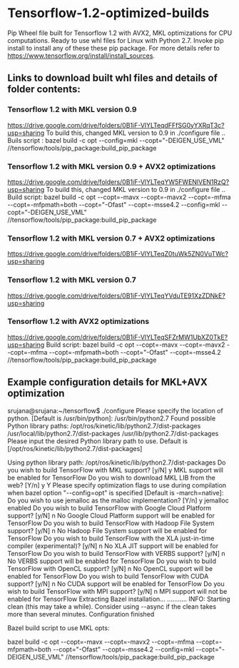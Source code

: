 # Tensorflow-1.2-optimized-builds
Pip Wheel file built for Tensorflow 1.2 with AVX2, MKL optimizations for CPU computations. Ready to use whl files for Linux with Python 2.7. 
Invoke pip install to install any of these these pip package. For more details refer to https://www.tensorflow.org/install/install_sources.


## Links to download built whl files and details of folder contents:

### Tensorflow 1.2 with MKL version 0.9 
https://drive.google.com/drive/folders/0B1iF-VlYLTeqdFFfSG0yYXRqT3c?usp=sharing 
To build this, changed MKL version to 0.9 in ./configure file ..
Buils script : 
bazel build -c opt --config=mkl --copt="-DEIGEN_USE_VML" //tensorflow/tools/pip_package:build_pip_package

### Tensorflow 1.2 with MKL version 0.9 + AVX2 optimizations 
https://drive.google.com/drive/folders/0B1iF-VlYLTeqYW5FWENlVEN1RzQ?usp=sharing
To build this, changed MKL version to 0.9 in ./configure file ..
Build script:
bazel build -c opt --copt=-mavx --copt=-mavx2 --copt=-mfma --copt=-mfpmath=both --copt="-Ofast" --copt=-msse4.2 --config=mkl --copt="-DEIGEN_USE_VML" //tensorflow/tools/pip_package:build_pip_package

### Tensorflow 1.2 with MKL version 0.7 + AVX2 optimizations 
https://drive.google.com/drive/folders/0B1iF-VlYLTeqZ0tuWk5ZN0VuTWc?usp=sharing

### Tensorflow 1.2 with MKL version 0.7
https://drive.google.com/drive/folders/0B1iF-VlYLTeqYVduTE91XzZDNkE?usp=sharing

### Tensorflow 1.2 with AVX2 optimizations
https://drive.google.com/drive/folders/0B1iF-VlYLTeqSFZrMW1UbXZ0TkE?usp=sharing
Build script:
bazel build -c opt --copt=-mavx --copt=-mavx2 --copt=-mfma --copt=-mfpmath=both --copt="-Ofast" --copt=-msse4.2 //tensorflow/tools/pip_package:build_pip_package


## Example configuration details for MKL+AVX optimization

srujana@srujana:~/tensorflow$ ./configure
Please specify the location of python. [Default is /usr/bin/python]: /usr/bin/python2.7
Found possible Python library paths:
  /opt/ros/kinetic/lib/python2.7/dist-packages
  /usr/local/lib/python2.7/dist-packages
  /usr/lib/python2.7/dist-packages
Please input the desired Python library path to use.  Default is [/opt/ros/kinetic/lib/python2.7/dist-packages]

Using python library path: /opt/ros/kinetic/lib/python2.7/dist-packages
Do you wish to build TensorFlow with MKL support? [y/N] y
MKL support will be enabled for TensorFlow
Do you wish to download MKL LIB from the web? [Y/n] y
Y
Please specify optimization flags to use during compilation when bazel option "--config=opt" is specified [Default is -march=native]: Do you wish to use jemalloc as the malloc implementation? [Y/n] y
jemalloc enabled
Do you wish to build TensorFlow with Google Cloud Platform support? [y/N] n
No Google Cloud Platform support will be enabled for TensorFlow
Do you wish to build TensorFlow with Hadoop File System support? [y/N] n
No Hadoop File System support will be enabled for TensorFlow
Do you wish to build TensorFlow with the XLA just-in-time compiler (experimental)? [y/N] n
No XLA JIT support will be enabled for TensorFlow
Do you wish to build TensorFlow with VERBS support? [y/N] n
No VERBS support will be enabled for TensorFlow
Do you wish to build TensorFlow with OpenCL support? [y/N] n
No OpenCL support will be enabled for TensorFlow
Do you wish to build TensorFlow with CUDA support? [y/N] n
No CUDA support will be enabled for TensorFlow
Do you wish to build TensorFlow with MPI support? [y/N] n
MPI support will not be enabled for TensorFlow
Extracting Bazel installation...
...........
INFO: Starting clean (this may take a while). Consider using --async if the clean takes more than several minutes.
Configuration finished

Bazel build script to use MKL opts:

bazel build -c opt --copt=-mavx --copt=-mavx2 --copt=-mfma --copt=-mfpmath=both --copt="-Ofast" --copt=-msse4.2 --config=mkl --copt="-DEIGEN_USE_VML" //tensorflow/tools/pip_package:build_pip_package





